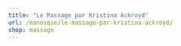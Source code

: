```yaml
---
title: "Le Massage par Kristina Ackroyd"
url: /manosque/le-massage-par-kristina-ackroyd/
shop: massage
---
```

